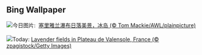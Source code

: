 ## Bing Wallpaper
![](https://www.bing.com/th?id=OHR.IcelandSolstice_ZH-CN6073168622_UHD.jpg&w=1000)今日图片: &nbsp;[塞里雅兰瀑布日落美景，冰岛 (© Tom Mackie/AWL/plainpicture)](https://www.bing.com/th?id=OHR.IcelandSolstice_ZH-CN6073168622_UHD.jpg)
<br><br/>
![](https://www.bing.com/th?id=OHR.FranceLavender_EN-US5224253118_UHD.jpg&w=1000)Today: [Lavender fields in Plateau de Valensole, France (© zpagistock/Getty Images)](https://www.bing.com/th?id=OHR.FranceLavender_EN-US5224253118_UHD.jpg)
<br><br/>
